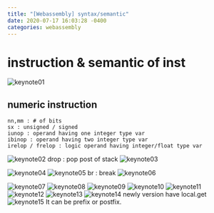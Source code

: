 ```yaml
---
title: "[Webassembly] syntax/semantic"
date: 2020-07-17 16:03:28 -0400
categories: webassembly
---
```

# instruction & semantic of inst
![keynote01](./../assets/images/wasm/wasm.001.jpeg)
## numeric instruction
```
nn,mm : # of bits
sx : unsigned / signed
iunop : operand having one integer type var
ibinop : operand having two integer type var
irelop / frelop : logic operand having integer/float type var
```
![keynote02](./../assets/images/wasm/wasm.002.jpeg)
drop : pop post of stack
![keynote03](./../assets/images/wasm/wasm.003.jpeg)

![keynote04](./../assets/images/wasm/wasm.004.jpeg)
![keynote05](./../assets/images/wasm/wasm.005.jpeg)
br : break
![keynote06](./../assets/images/wasm/wasm.006.jpeg)

![keynote07](./../assets/images/wasm/wasm.007.jpeg)
![keynote08](./../assets/images/wasm/wasm.008.jpeg)
![keynote09](./../assets/images/wasm/wasm.009.jpeg)
![keynote10](./../assets/images/wasm/wasm.010.jpeg)
![keynote11](./../assets/images/wasm/wasm.011.jpeg)
![keynote12](./../assets/images/wasm/wasm.012.jpeg)
![keynote13](./../assets/images/wasm/wasm.013.jpeg)
![keynote14](./../assets/images/wasm/wasm.014.jpeg)
newly version have local.get
![keynote15](./../assets/images/wasm/wasm.015.jpeg)
It can be prefix or postfix.
